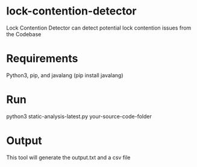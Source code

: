 # lock-contention-detector
Lock Contention Detector can detect potential lock contention issues from the Codebase

# Requirements
Python3, pip, and javalang  (pip install javalang)

# Run
python3 static-analysis-latest.py your-source-code-folder

# Output
This tool will generate the output.txt and a csv file
